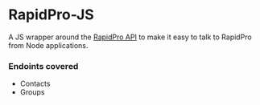 # RapidPro-JS
A JS wrapper around the [RapidPro API] to make it easy to talk to
RapidPro from Node applications.

### Endoints covered
 - Contacts
 - Groups

[RapidPro API]: https://rapidpro.io/api/v2/
